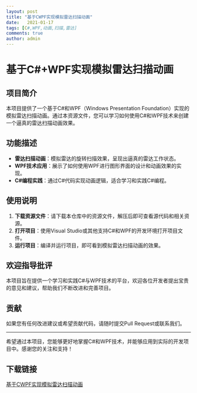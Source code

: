 ```yaml
---
layout: post
title: "基于CWPF实现模拟雷达扫描动画"
date:   2021-01-17
tags: [C#,WPF,动画,扫描,雷达]
comments: true
author: admin
---
```

# 基于C#+WPF实现模拟雷达扫描动画

## 项目简介

本项目提供了一个基于C#和WPF（Windows Presentation Foundation）实现的模拟雷达扫描动画。通过本资源文件，您可以学习如何使用C#和WPF技术来创建一个逼真的雷达扫描动画效果。

## 功能描述

- **雷达扫描动画**：模拟雷达的旋转扫描效果，呈现出逼真的雷达工作状态。
- **WPF技术应用**：展示了如何使用WPF进行图形界面的设计和动画效果的实现。
- **C#编程实践**：通过C#代码实现动画逻辑，适合学习和实践C#编程。

## 使用说明

1. **下载资源文件**：请下载本仓库中的资源文件，解压后即可查看源代码和相关资源。
2. **打开项目**：使用Visual Studio或其他支持C#和WPF的开发环境打开项目文件。
3. **运行项目**：编译并运行项目，即可看到模拟雷达扫描动画的效果。

## 欢迎指导批评

本项目旨在提供一个学习和实践C#与WPF技术的平台，欢迎各位开发者提出宝贵的意见和建议，帮助我们不断改进和完善项目。

## 贡献

如果您有任何改进建议或希望贡献代码，请随时提交Pull Request或联系我们。

---

希望通过本项目，您能够更好地掌握C#和WPF技术，并能够应用到实际的开发项目中。感谢您的关注和支持！

## 下载链接

[基于CWPF实现模拟雷达扫描动画](https://pan.quark.cn/s/5de29bbe8818)
